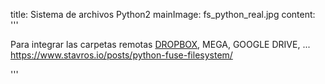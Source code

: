 title: Sistema de archivos Python2
mainImage: fs_python_real.jpg
content: 
 '''

Para integrar las carpetas remotas [DROPBOX][DROPBOX], MEGA, GOOGLE DRIVE, ...
<https://www.stavros.io/posts/python-fuse-filesystem/>


[DROPBOX]: https://www.dropbox.com/

 '''
